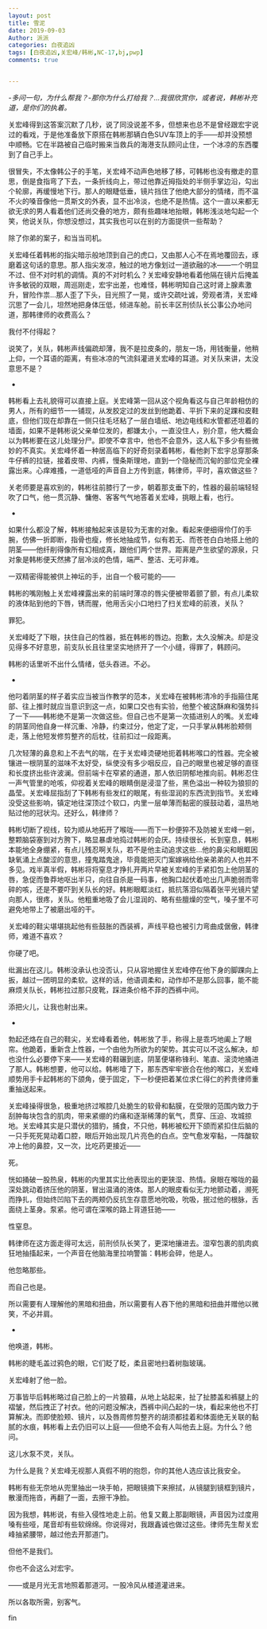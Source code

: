```yaml
---
layout: post
title: 雪泥
date: 2019-09-03
Author: 派派
categories: 白夜追凶
tags: [白夜追凶,关宏峰/韩彬,NC-17,bj,pwp]
comments: true


---
```


*-多问一句，为什么帮我？-那你为什么打给我？…我很欣赏你，或者说，韩彬补充道，是你们的执着。*

关宏峰得到这答案沉默了几秒，说了同没说差不多，但想来也总不是曾经跟宏宇说过的看戏，于是他准备放下原搭在韩彬那辆白色SUV车顶上的手——却并没预想中顺畅。它在半路被自己临时搬来当救兵的海港支队顾问止住，一个冰凉的东西覆到了自己手上。

很冒失，不太像韩公子的手笔，关宏峰不动声色地移了移，可韩彬也没有撤走的意思，倒是食指弯了下去，一条折线向上，带过他靠近拇指处的半侧手掌边沿，勾出个轮廓，再缓慢地下行。那人的眼睫低垂，镜片挡住了他绝大部分的情绪，而不温不火的嗓音像他一贯斯文的外表，显不出冷淡，也绝不是热情。这个一直以来都无欲无求的男人看着他们还尚交叠的地方，颇有些趣味地抬眼，韩彬浅淡地勾起一个笑，他说关队，你想没想过，其实我也可以在别的方面提供一些帮助？

除了你弟的案子，和当当司机。

关宏峰任着韩彬的指尖暗示般地顶到自己的虎口，又由那人心不在焉地覆回去，琢磨着这句话的意思。那人指尖发凉，触过的地方像划过一道欲融的冰——一个明显不过、但不对时机的调情。真的不对时机么？关宏峰安静地看着他隔在镜片后掩盖许多敏锐的双眼，周巡刚走，宏宇出差，也难怪，韩彬明知自己这时肾上腺素激升，冒险作祟…那人歪了下头，目光照了一晃，或许交疏吐诚，旁观者清，关宏峰沉思了一会儿，坦然地把身体压低，倾进车舱。前长丰区刑侦队长公事公办地问道，那韩律师的收费高么？

我付不付得起？

说笑了，关队，韩彬声线偏疏却薄，我不是拉皮条的，朋友一场，用钱衡量，他稍上仰，一个耳语的距离，有些冰凉的气流斜灌进关宏峰的耳道。对关队来讲，太没意思不是？

-

韩彬看上去礼貌得可以直接上庭。关宏峰第一回从这个视角看这与自己年龄相仿的男人，所有的细节一一铺现，从发胶定过的发丝到他跪着、平折下来的足踝和皮鞋底，但他们现在却靠在一侧只往毛坯粘了一层白墙纸、地边电线和水管都还坦着的墙面，如果不是韩彬说父亲单位发的，都嫌太小，一直没住人，别介意，他大概会以为韩彬要在这儿处理分尸。即使不幸言中，他也不会意外，这人私下多少有些微妙的不真实。关宏峰怀着一种居高临下的好奇刻录着韩彬，看他剥下宏宇总穿那条牛仔裤的拉链，接着皮带、内裤，慢条斯理地，直到一个隐秘而沉甸的部位完全裸露出来。心痒难搔，一道低哑的声音自上方传到底，韩律师，平时，喜欢做这些？

关老师要是喜欢别的，韩彬往前膝行了一步，朝着那支垂下的，性器的最前端轻轻吹了口气，他一贯沉静、慵倦、客客气气地答着关宏峰，挑眼上看，也行。

-

如果什么都没了解，韩彬接触起来该是较为无害的对象。看起来便细得伶仃的手腕，仿佛一折即断，指骨也瘦，修长地抽成节，似有若无、而苍苍白白地搭上他的阴茎——他纤削得像所有幻相成真，跟他们两个世界。距离是产生欲望的源泉，只对象是韩彬便天然拂了层冷淡的色情，端严、整洁、无可非难。

一双精密得能被供上神坛的手，出自一个极可能的——

韩彬的嘴刚触上关宏峰裸露出来的前端时薄凉的唇尖便被带着颤了颤，有点儿柔软的液体贴到他的下唇，锈而腥，他用舌尖小口地扫了扫关宏峰的前液，关队？

罪犯。

关宏峰眨了下眼，扶住自己的性器，抵在韩彬的唇边。抱歉，太久没解决。却是没见得多不好意思，前支队长且往里坚实地挤开了一个小缝，得罪了，韩顾问。

韩彬的话里听不出什么情绪，低头吞进。不必。

-

他叼着阴茎的样子着实应当被当作教学的范本，关宏峰在被韩彬清冷的手指箍住尾部、往上推时就应当意识到这一点，如果口交也有实验，他整个被这酥麻和强势抖了一下——韩彬绝不是第一次做这些。但自己也不是第一次插进别人的嘴。关宏峰的阴茎同他自身一样沉重、冷静，约束过分，他定了定，一只手掌从韩彬脸颊侧走，落上他短发修剪整齐的后枕，往前扣过一段距离。

几次轻薄的鼻息和上不去气的喘，在于关宏峰烫硬地扼着韩彬喉口的性器。完全被镶进一根阴茎的滋味不太好受，纵使没有多少咽反应，自己的眼里也被足够的直径和长度挤出些许波澜。但前端卡在窄紧的通道，那人依旧阴郁地推向前。韩彬忍住一声气管里的呛咳，仰视着关宏峰的眼睛倒是浸湿了些，黑色溢出一种较为狼狈的晶莹。关宏峰屈指刮了下韩彬有些发红的眼尾，有些湿润的东西流到指节。关宏峰没受这些影响，镇定地往深顶过个软口，内里一层单薄而黏密的膜鼓动着，温热地贴过他的冠状沟。还好么，韩律师？

韩彬切断了视线，较为顺从地拓开了喉咙——而下一秒便猝不及防被关宏峰一剜，整颗脑袋塞到对方胯下，略显暴虐地捣过韩彬的会厌。持续很长，长到窒息，韩彬本能地全身绷紧，有点儿残忍啊关队，若不是他主动追求这些…他的鼻尖和眼眶因缺氧涌上点酸涩的意思，撞鬼踏鬼途，毕竟能把灭门案嫁祸给他亲弟弟的人也并不多见。戏半真半假，韩彬将将窒息才挣扎开两片早被关宏峰的手紧扣包上他阴茎的唇，急促而鲁莽地呕出半只，向往自杀是一码事，他胸口起伏着呛出几声脆弱而零碎的咳，还是不要吓到关队长的好。韩彬眼眶淡红，抵抗落泪似隔着张平光镜片望向那人，很疼，关队。他粗重地吸了会儿湿润的、略有些膻燥的空气，嗓子里不可避免地带上了被磨出哑的干。

关宏峰的鞋尖堪堪挑起他有些鼓胀的西装裤，声线平稳也被引力弯曲成倨傲，韩律师，难道不喜欢？

你硬了吧。

纰漏出在这儿。韩彬没承认也没否认，只从容地握住关宏峰停在他下身的脚踝向上扳，越过一团明显的柔软。这样的话，他语调柔和，动作却不是那么回事，能不能麻烦关队长，韩彬拉过那只皮靴，踩进条价格不菲的西裤中间。

添把火儿，让我也射出来。

-

勃起还烙在自己的鞋尖，关宏峰看着他，韩彬放了手，称得上是乖巧地阖上了眼帘。他跪着，重新含上性器，一个由他为所欲为的架势。其实可以不这么解决，却也没什么必要停下来——关宏峰的鞋碾到底，阴茎便堪称锋利、笔直、滚烫地捅进了那人。韩彬想要，他可以给。韩彬噎了下，那东西牢牢嵌合在他的喉口，关宏峰顺势用手卡起韩彬的下颌角，便于固定，下一秒便把着某位求仁得仁的矜贵律师重重抽送起来。

关宏峰操得很急，极重地挤过喉腔几处脆生的软骨和黏膜，在受限的范围内致力于刮肿每块包含的肌肉，带来紧绷的灼痛和逐渐稀薄的氧气，贯穿、压迫、攻城掠地。关宏峰其实是只潜伏的猎豹，捕食，不只他，韩彬被松开下颌而紧扣住后脑的一只手死死晃动着口腔，眼后开始出现几片亮色的白点。空气愈发窄黏，一阵酸软冲上他的鼻腔，又一次，比吃药更接近——

死。

恍如捅破一股热泉，韩彬的内里其实比他表现出的更狭湿、热情。泉眼在喉咙的最深处跳动着挤压他的阴茎，冒出温涌的液体。那人的眼皮看似无力地颤动着，濒死而挣扎，但始终凹陷下去的两颊仍反抗生存意愿地吮吸，吮吸，抿过他的根脉，舌面绕上茎身。泵紧。他可谓在深喉的路上背道狂驰——

性窒息。

韩律师在这方面走得可太远，前刑侦队长笑了，更深地攘进去。湿窄包裹的肌肉疯狂地抽搐起来，一个声音在他脑海里拉响警笛：韩彬会碎，他是人。

他忽略那些。

而自己也是。

所以需要有人理解他的黑暗和扭曲，所以需要有人吞下他的黑暗和扭曲并赠他以微笑，不必并肩。

-

他唤道，韩彬。

韩彬的睫毛盖过鸦色的眼，它们眨了眨，柔且密地扫着树脂玻璃。

关宏峰射了他一脸。

万事皆毕后韩彬略过自己脸上的一片狼藉，从地上站起来，扯了扯膝盖和裤腿上的褶皱，然后拽正了衬衣。他的问题没解决，西裤中间凸起的一块，看起来他也不打算解决。而即使脸颊、镜片，以及唇周修剪整齐的胡须都挂着和体面绝无关联的黏腻的水痕，韩彬看上去仍旧可以上庭——但绝不会有人叫他去上庭。为什么？他问。

这儿水泵不灵，关队。

为什么是我？关宏峰无视那人真假不明的抱怨，你的其他人选应该比我安全。

韩彬有些无奈地从兜里抽出一块手帕，把眼镜摘下来擦拭，从镜腿到镜框到镜片，散漫而拖沓，再翻了一面，去擦干净脸。

因为我想，韩彬说，有些入侵性地走上前。他复又戴上那副眼镜，声音因为过度用嗓有些哑，尾音却有些软绵绵。你说得对，我跟鑫诚也做过这些。律师先生帮关宏峰抽紧腰带，越过他去开那道门。

但他不是我们。

你也不会这么对宏宇。

——或是月光无言地照着那道河。一股冷风从楼道灌进来。

所以各取所需，别客气。




fin
